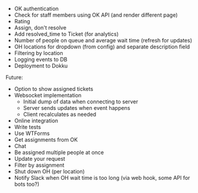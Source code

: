 * OK authentication
* Check for staff members using OK API (and render different page)
* Rating
* Assign, don't resolve
* Add resolved_time to Ticket (for analytics)
* Number of people on queue and average wait time (refresh for updates)
* OH locations for dropdown (from config) and separate description field
* Filtering by location
* Logging events to DB
* Deployment to Dokku

Future:
* Option to show assigned tickets
* Websocket implementation
  * Initial dump of data when connecting to server
  * Server sends updates when event happens
  * Client recalculates as needed
* Online integration
* Write tests
* Use WTForms
* Get assignments from OK
* Chat
* Be assigned multiple people at once
* Update your request
* Filter by assignment
* Shut down OH (per location)
* Notify Slack when OH wait time is too long (via web hook, some API for bots too?)
